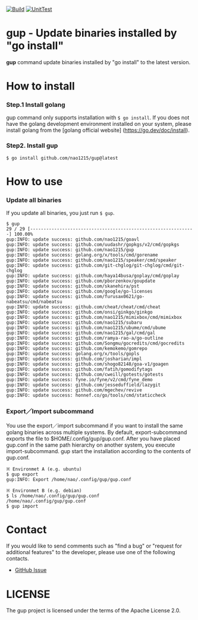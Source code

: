 [![Build](https://github.com/nao1215/gup/actions/workflows/build.yml/badge.svg)](https://github.com/nao1215/gup/actions/workflows/build.yml)
[![UnitTest](https://github.com/nao1215/gup/actions/workflows/unit_test.yml/badge.svg)](https://github.com/nao1215/gup/actions/workflows/unit_test.yml)
# gup - Update binaries installed by "go install"
**gup** command update binaries installed by "go install" to the latest version.

# How to install
### Step.1 Install golang
gup command only supports installation with `$ go install`. If you does not have the golang development environment installed on your system, please install golang from the [golang official website] (https://go.dev/doc/install).

### Step2. Install gup
```
$ go install github.com/nao1215/gup@latest
```
# How to use
### Update all binaries
If you update all binaries, you just run `$ gup`. 

```
$ gup
29 / 29 [--------------------------------------------------------------] 100.00%
gup:INFO: update success: github.com/nao1215/goavl
gup:INFO: update success: github.com/uudashr/gopkgs/v2/cmd/gopkgs
gup:INFO: update success: github.com/nao1215/gup
gup:INFO: update success: golang.org/x/tools/cmd/gorename
gup:INFO: update success: github.com/nao1215/speaker/cmd/speaker
gup:INFO: update success: github.com/git-chglog/git-chglog/cmd/git-chglog
gup:INFO: update success: github.com/haya14busa/goplay/cmd/goplay
gup:INFO: update success: github.com/pborzenkov/goupdate
gup:INFO: update success: github.com/skanehira/pst
gup:INFO: update success: github.com/google/go-licenses
gup:INFO: update success: github.com/furusax0621/go-nabeatsu/cmd/nabeatsu
gup:INFO: update success: github.com/cheat/cheat/cmd/cheat
gup:INFO: update success: github.com/onsi/ginkgo/ginkgo
gup:INFO: update success: github.com/nao1215/mimixbox/cmd/mimixbox
gup:INFO: update success: github.com/nao1215/subaru
gup:INFO: update success: github.com/nao1215/ubume/cmd/ubume
gup:INFO: update success: github.com/nao1215/gal/cmd/gal
gup:INFO: update success: github.com/ramya-rao-a/go-outline
gup:INFO: update success: github.com/Songmu/gocredits/cmd/gocredits
gup:INFO: update success: github.com/kemokemo/gomrepo
gup:INFO: update success: golang.org/x/tools/gopls
gup:INFO: update success: github.com/josharian/impl
gup:INFO: update success: github.com/shogo82148/goa-v1/goagen
gup:INFO: update success: github.com/fatih/gomodifytags
gup:INFO: update success: github.com/cweill/gotests/gotests
gup:INFO: update success: fyne.io/fyne/v2/cmd/fyne_demo
gup:INFO: update success: github.com/jesseduffield/lazygit
gup:INFO: update success: github.com/mgechev/revive
gup:INFO: update success: honnef.co/go/tools/cmd/staticcheck
```
### Export／Import subcommand
You use the export／import subcommand if you want to install the same golang binaries across multiple systems. By default, export-subcommand exports the file to $HOME/.config/gup/gup.conf. After you have placed gup.conf in the same path hierarchy on another system, you execute import-subcommand. gup start the installation 
according to the contents of gup.conf.

```
※ Environmet A (e.g. ubuntu)
$ gup export
gup:INFO: Export /home/nao/.config/gup/gup.conf

※ Environmet B (e.g. debian)
$ ls /home/nao/.config/gup/gup.conf
/home/nao/.config/gup/gup.conf
$ gup import
```

# Contact
If you would like to send comments such as "find a bug" or "request for additional features" to the developer, please use one of the following contacts.

- [GitHub Issue](https://github.com/nao1215/gup/issues)

# LICENSE
The gup project is licensed under the terms of the Apache License 2.0.
